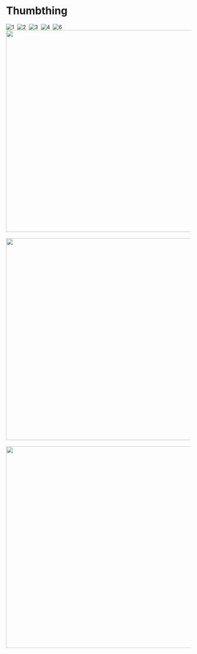 # Thumbthing
![1](https://user-images.githubusercontent.com/73683989/140959209-3907a15d-ee11-4e30-a3b2-ba47a050c8fc.png)&nbsp;
![2](https://user-images.githubusercontent.com/73683989/140959380-6bdfd395-70bd-412c-b636-9aca22c80493.png)&nbsp;
![3](https://user-images.githubusercontent.com/73683989/140959337-60d6f1cd-510f-4ee0-8e4e-818a56b756d3.png)&nbsp;
![4](https://user-images.githubusercontent.com/73683989/140959323-f04d7e70-24be-4006-a68a-57dc5473eb75.png)&nbsp;
![6](https://user-images.githubusercontent.com/73683989/140959299-4008e40b-9d1e-4e7e-bbc2-36292316c41d.png)&nbsp;
<img src="https://user-images.githubusercontent.com/73683989/140959273-8290206f-c432-42a7-9f1b-5cd2835585c0.png" height=550 />&nbsp;
<img src="https://user-images.githubusercontent.com/73683989/140959264-8c160431-f092-4933-b8f9-d49377a58a9b.png" height=550 />&nbsp;
<img src="https://user-images.githubusercontent.com/73683989/140959260-f6d0670e-fe96-407e-8ffe-e6b1b3636009.png" height=550 />
